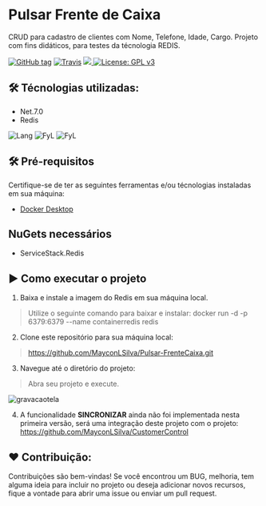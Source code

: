 # Pulsar Frente de Caixa
CRUD para cadastro de clientes com Nome, Telefone, Idade, Cargo. Projeto com fins didáticos, para testes da técnologia REDIS.

[![GitHub tag](https://img.shields.io/github/tag/gotbahn/browsers-support-badges.svg)]([https://github.com/MayconLSilva/Pulsar-FrenteCaixa](https://github.com/MayconLSilva/Pulsar-FrenteCaixa))
[![Travis](https://img.shields.io/travis/gotbahn/browsers-support-badges.svg)](https://github.com/MayconLSilva/Pulsar-FrenteCaixa)
<a href="https://github.com/MayconLSilva/Pulsar-FrenteCaixa">
    <img src="https://img.shields.io/github/issues-pr/FN-FAL113/github-readme-steam-status"/> 
</a>
[![License: GPL v3](https://img.shields.io/badge/License-GPLv3-blue.svg)](https://www.gnu.org/licenses/gpl-3.0)

## 🛠️ Técnologias utilizadas:
* Net.7.0
* Redis

![Lang](https://img.shields.io/badge/C%23-239120?style=for-the-badge&logo=c-sharp&logoColor=white)
![FyL](https://img.shields.io/badge/.NET-5C2D91?style=for-the-badge&logo=.net&logoColor=white)
![FyL](https://img.shields.io/badge/Redis-D9281A?style=for-the-badge&logo=redis&logoColor=white)

## 🛠️ Pré-requisitos
Certifique-se de ter as seguintes ferramentas e/ou técnologias instaladas em sua máquina:
* [Docker Desktop](https://desktop.docker.com/win/main/amd64/Docker%20Desktop%20Installer.exe?_gl=1*msh36l*_ga*MTQ0Mzc3NjU2Ny4xNjI1MzMzMjE5*_ga_XJWPQMJYHQ*MTY4NzM2NTc2Ni43LjEuMTY4NzM2NTc2Ni42MC4wLjA.)

## NuGets necessários
* ServiceStack.Redis

## ▶️ Como executar o projeto
1. Baixa e instale a imagem do Redis em sua máquina local.
> Utilize o seguinte comando para baixar e instalar: docker run -d -p 6379:6379 --name containerredis redis
2. Clone este repositório para sua máquina local:
> https://github.com/MayconLSilva/Pulsar-FrenteCaixa.git
3. Navegue até o diretório do projeto:
> Abra seu projeto e execute.

![gravacaotela](https://github.com/MayconLSilva/Pulsar-FrenteCaixa/assets/24304710/d26687ec-d129-41cb-b241-80ecebad509e)

4. A funcionalidade **SINCRONIZAR** ainda não foi implementada nesta primeira versão, será uma integração deste projeto com o projeto: https://github.com/MayconLSilva/CustomerControl

## ❤️ Contribuição:
Contribuições são bem-vindas! Se você encontrou um BUG, melhoria, tem alguma ideia para incluir no projeto ou deseja adicionar novos recursos, fique a vontade para abrir uma issue ou enviar um pull request.

